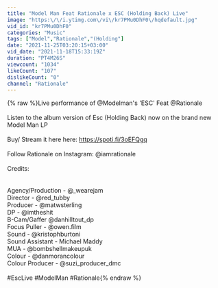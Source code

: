 ```yaml
---
title: "Model Man Feat Rationale x ESC (Holding Back) Live"
image: "https:\/\/i.ytimg.com\/vi\/kr7PMu0DhF0\/hqdefault.jpg"
vid_id: "kr7PMu0DhF0"
categories: "Music"
tags: ["Model","Rationale","(Holding"]
date: "2021-11-25T03:20:15+03:00"
vid_date: "2021-11-18T15:33:19Z"
duration: "PT4M26S"
viewcount: "1034"
likeCount: "107"
dislikeCount: "0"
channel: "Rationale"
---
```

{% raw %}Live performance of @Modelman's  'ESC' Feat @Rationale <br /><br />Listen to the album version of Esc (Holding Back) now on the brand new Model Man LP<br /><br />Buy/ Stream it here here: <a rel="nofollow" target="blank" href="https://spoti.fi/3oEFQgq">https://spoti.fi/3oEFQgq</a><br /><br />Follow Rationale on Instagram: @iamrationale<br /><br />Credits:<br /><br /><br />Agency/Production - @_wearejam<br />Director - @red_tubby<br />Producer - @matwsterling<br />DP - @imtheshit<br />B-Cam/Gaffer @danhilltout_dp<br />Focus Puller - @owen.film<br />Sound - @kristophburtoni <br />Sound Assistant - Michael Maddy<br />MUA - @bombshellmakeupuk<br />Colour - @danmorancolour<br />Colour Producer - @suzi_producer_dmc<br /><br />#EscLive #ModelMan #Rationale{% endraw %}

